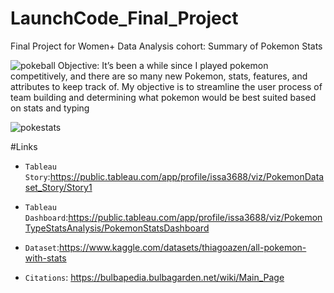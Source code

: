 # LaunchCode_Final_Project
Final Project for Women+ Data Analysis cohort: Summary of Pokemon Stats

![pokeball](https://user-images.githubusercontent.com/112837360/223697683-ebcc64cb-2629-4542-9c4f-22a76f72b99c.gif)
Objective: It’s been a while since I played pokemon competitively, and there are so many new Pokemon, stats, features, and attributes to keep track of. My objective is to streamline the user process of team building and determining what pokemon would be best suited based on stats and typing

![pokestats](https://user-images.githubusercontent.com/112837360/223697565-aeaefaff-2269-4c26-bc52-ab36ad389501.gif)


#Links

* `Tableau Story`:https://public.tableau.com/app/profile/issa3688/viz/PokemonDataset_Story/Story1

* `Tableau Dashboard`:https://public.tableau.com/app/profile/issa3688/viz/PokemonTypeStatsAnalysis/PokemonStatsDashboard

* `Dataset`:https://www.kaggle.com/datasets/thiagoazen/all-pokemon-with-stats

* `Citations`: https://bulbapedia.bulbagarden.net/wiki/Main_Page


